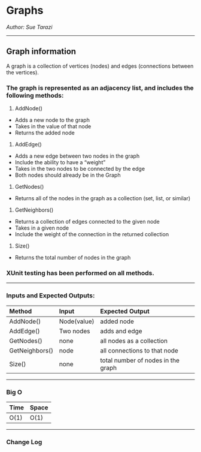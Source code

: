 # Graphs
*Author: Sue Tarazi*

---

## Graph information
A graph is a collection of vertices (nodes) and edges (connections between the vertices). 

### The graph is represented as an adjacency list, and includes the following methods:

1. AddNode()
* Adds a new node to the graph
* Takes in the value of that node
* Returns the added node
1. AddEdge()
* Adds a new edge between two nodes in the graph
* Include the ability to have a “weight”
* Takes in the two nodes to be connected by the edge
* Both nodes should already be in the Graph
1. GetNodes()
* Returns all of the nodes in the graph as a collection (set, list, or similar)
1. GetNeighbors()
* Returns a collection of edges connected to the given node
* Takes in a given node
* Include the weight of the connection in the returned collection
1. Size()
* Returns the total number of nodes in the graph

### XUnit testing has been performed on all methods.

---

### Inputs and Expected Outputs:

| Method | Input | Expected Output |
| :----------- | :----------- | :----------- |
| AddNode() | Node(value) | added node |
| AddEdge() | Two nodes | adds and edge |
| GetNodes() | none | all nodes as a collection |
| GetNeighbors() | node | all connections to that node |
| Size() | none | total number of nodes in the graph |
 

---

### Big O


| Time | Space |
| :----------- | :----------- |
| O(1) | O(1) |


---

### Change Log

